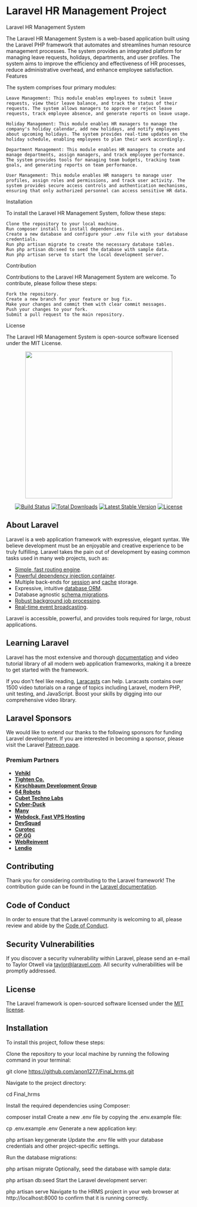 # Laravel HR Management Project

Laravel HR Management System

The Laravel HR Management System is a web-based application built using the Laravel PHP framework that automates and streamlines human resource management processes. The system provides an integrated platform for managing leave requests, holidays, departments, and user profiles. The system aims to improve the efficiency and effectiveness of HR processes, reduce administrative overhead, and enhance employee satisfaction.
Features

The system comprises four primary modules:

    Leave Management: This module enables employees to submit leave requests, view their leave balance, and track the status of their requests. The system allows managers to approve or reject leave requests, track employee absence, and generate reports on leave usage.

    Holiday Management: This module enables HR managers to manage the company's holiday calendar, add new holidays, and notify employees about upcoming holidays. The system provides real-time updates on the holiday schedule, enabling employees to plan their work accordingly.

    Department Management: This module enables HR managers to create and manage departments, assign managers, and track employee performance. The system provides tools for managing team budgets, tracking team goals, and generating reports on team performance.

    User Management: This module enables HR managers to manage user profiles, assign roles and permissions, and track user activity. The system provides secure access controls and authentication mechanisms, ensuring that only authorized personnel can access sensitive HR data.

Installation

To install the Laravel HR Management System, follow these steps:

    Clone the repository to your local machine.
    Run composer install to install dependencies.
    Create a new database and configure your .env file with your database credentials.
    Run php artisan migrate to create the necessary database tables.
    Run php artisan db:seed to seed the database with sample data.
    Run php artisan serve to start the local development server.

Contribution

Contributions to the Laravel HR Management System are welcome. To contribute, please follow these steps:

    Fork the repository.
    Create a new branch for your feature or bug fix.
    Make your changes and commit them with clear commit messages.
    Push your changes to your fork.
    Submit a pull request to the main repository.

License

The Laravel HR Management System is open-source software licensed under the MIT License.




<p align="center"><a href="https://laravel.com" target="_blank"><img src="https://raw.githubusercontent.com/laravel/art/master/logo-lockup/5%20SVG/2%20CMYK/1%20Full%20Color/laravel-logolockup-cmyk-red.svg" width="400"></a></p>

<p align="center">
<a href="https://travis-ci.org/laravel/framework"><img src="https://travis-ci.org/laravel/framework.svg" alt="Build Status"></a>
<a href="https://packagist.org/packages/laravel/framework"><img src="https://img.shields.io/packagist/dt/laravel/framework" alt="Total Downloads"></a>
<a href="https://packagist.org/packages/laravel/framework"><img src="https://img.shields.io/packagist/v/laravel/framework" alt="Latest Stable Version"></a>
<a href="https://packagist.org/packages/laravel/framework"><img src="https://img.shields.io/packagist/l/laravel/framework" alt="License"></a>
</p>

## About Laravel

Laravel is a web application framework with expressive, elegant syntax. We believe development must be an enjoyable and creative experience to be truly fulfilling. Laravel takes the pain out of development by easing common tasks used in many web projects, such as:

- [Simple, fast routing engine](https://laravel.com/docs/routing).
- [Powerful dependency injection container](https://laravel.com/docs/container).
- Multiple back-ends for [session](https://laravel.com/docs/session) and [cache](https://laravel.com/docs/cache) storage.
- Expressive, intuitive [database ORM](https://laravel.com/docs/eloquent).
- Database agnostic [schema migrations](https://laravel.com/docs/migrations).
- [Robust background job processing](https://laravel.com/docs/queues).
- [Real-time event broadcasting](https://laravel.com/docs/broadcasting).

Laravel is accessible, powerful, and provides tools required for large, robust applications.

## Learning Laravel

Laravel has the most extensive and thorough [documentation](https://laravel.com/docs) and video tutorial library of all modern web application frameworks, making it a breeze to get started with the framework.

If you don't feel like reading, [Laracasts](https://laracasts.com) can help. Laracasts contains over 1500 video tutorials on a range of topics including Laravel, modern PHP, unit testing, and JavaScript. Boost your skills by digging into our comprehensive video library.

## Laravel Sponsors

We would like to extend our thanks to the following sponsors for funding Laravel development. If you are interested in becoming a sponsor, please visit the Laravel [Patreon page](https://patreon.com/taylorotwell).

### Premium Partners

- **[Vehikl](https://vehikl.com/)**
- **[Tighten Co.](https://tighten.co)**
- **[Kirschbaum Development Group](https://kirschbaumdevelopment.com)**
- **[64 Robots](https://64robots.com)**
- **[Cubet Techno Labs](https://cubettech.com)**
- **[Cyber-Duck](https://cyber-duck.co.uk)**
- **[Many](https://www.many.co.uk)**
- **[Webdock, Fast VPS Hosting](https://www.webdock.io/en)**
- **[DevSquad](https://devsquad.com)**
- **[Curotec](https://www.curotec.com/services/technologies/laravel/)**
- **[OP.GG](https://op.gg)**
- **[WebReinvent](https://webreinvent.com/?utm_source=laravel&utm_medium=github&utm_campaign=patreon-sponsors)**
- **[Lendio](https://lendio.com)**

## Contributing

Thank you for considering contributing to the Laravel framework! The contribution guide can be found in the [Laravel documentation](https://laravel.com/docs/contributions).

## Code of Conduct

In order to ensure that the Laravel community is welcoming to all, please review and abide by the [Code of Conduct](https://laravel.com/docs/contributions#code-of-conduct).

## Security Vulnerabilities

If you discover a security vulnerability within Laravel, please send an e-mail to Taylor Otwell via [taylor@laravel.com](mailto:taylor@laravel.com). All security vulnerabilities will be promptly addressed.

## License

The Laravel framework is open-sourced software licensed under the [MIT license](https://opensource.org/licenses/MIT).



## Installation
To install this project, follow these steps:

Clone the repository to your local machine by running the following command in your terminal:

git clone https://github.com/anon1277/Final_hrms.git

Navigate to the project directory:

cd Final_hrms


Install the required dependencies using Composer:

composer install
Create a new .env file by copying the .env.example file:


cp .env.example .env
Generate a new application key:


php artisan key:generate
Update the .env file with your database credentials and other project-specific settings.

Run the database migrations:


php artisan migrate
Optionally, seed the database with sample data:

php artisan db:seed
Start the Laravel development server:


php artisan serve
Navigate to the HRMS project in your web browser at http://localhost:8000 to confirm that it is running correctly.